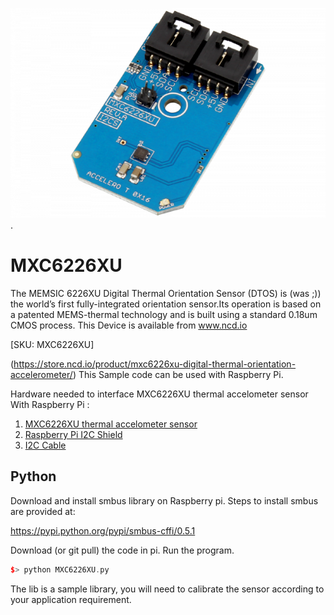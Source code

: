 [![ MXC6226XU](MXC6226XU_I2C.png)](https://store.ncd.io/product/mxc6226xu-digital-thermal-orientation-accelerometer/).

#  MXC6226XU

The MEMSIC 6226XU Digital Thermal Orientation Sensor (DTOS) is (was ;)) the world’s first fully-integrated orientation sensor.Its operation is based on a patented MEMS-thermal technology and is built using a standard 0.18um CMOS process.
This Device is available from www.ncd.io 

[SKU: MXC6226XU]

(https://store.ncd.io/product/mxc6226xu-digital-thermal-orientation-accelerometer/)
This Sample code can be used with Raspberry Pi.

Hardware needed to interface MXC6226XU thermal accelometer sensor With Raspberry Pi :
1. <a href="https://store.ncd.io/product/mxc6226xu-digital-thermal-orientation-accelerometer/">MXC6226XU thermal accelometer sensor</a>
2.  <a href="https://store.ncd.io/product/i2c-shield-for-raspberry-pi-3-pi2-with-outward-facing-i2c-port-terminates-over-hdmi-port/">Raspberry Pi I2C Shield</a>
3. <a href="https://store.ncd.io/product/i%C2%B2c-cable/">I2C Cable</a>

## Python
Download and install smbus library on Raspberry pi. Steps to install smbus are provided at:

https://pypi.python.org/pypi/smbus-cffi/0.5.1

Download (or git pull) the code in pi. Run the program.

```cpp
$> python MXC6226XU.py
```
The lib is a sample library, you will need to calibrate the sensor according to your application requirement.
